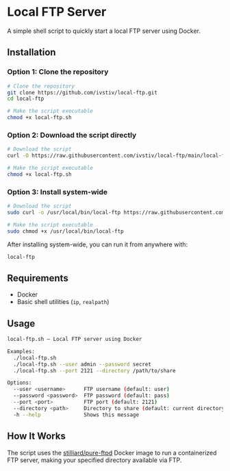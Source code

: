 # Local FTP Server

A simple shell script to quickly start a local FTP server using Docker.

## Installation

### Option 1: Clone the repository

```bash
# Clone the repository
git clone https://github.com/ivstiv/local-ftp.git
cd local-ftp

# Make the script executable
chmod +x local-ftp.sh
```

### Option 2: Download the script directly

```bash
# Download the script
curl -O https://raw.githubusercontent.com/ivstiv/local-ftp/main/local-ftp.sh

# Make the script executable
chmod +x local-ftp.sh
```

### Option 3: Install system-wide

```bash
# Download the script
sudo curl -o /usr/local/bin/local-ftp https://raw.githubusercontent.com/ivstiv/local-ftp/main/local-ftp.sh

# Make the script executable
sudo chmod +x /usr/local/bin/local-ftp
```

After installing system-wide, you can run it from anywhere with:

```bash
local-ftp
```

## Requirements

- Docker
- Basic shell utilities (`ip`, `realpath`)

## Usage

```bash
local-ftp.sh — Local FTP server using Docker

Examples:
  ./local-ftp.sh
  ./local-ftp.sh --user admin --password secret
  ./local-ftp.sh --port 2121 --directory /path/to/share

Options:
  --user <username>      FTP username (default: user)
  --password <password>  FTP password (default: pass)
  --port <port>          FTP port (default: 2121)
  --directory <path>     Directory to share (default: current directory)
  -h --help              Shows this message
```

## How It Works

The script uses the [stilliard/pure-ftpd](https://github.com/stilliard/docker-pure-ftpd) Docker image to run a containerized FTP server, making your specified directory available via FTP.
